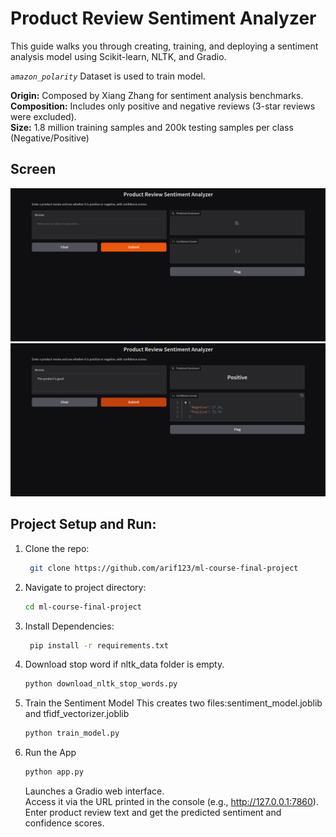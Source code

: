 # Product Review Sentiment Analyzer

This guide walks you through creating, training, and deploying a sentiment analysis model using Scikit-learn, NLTK, and Gradio.

_`amazon_polarity`_ Dataset is used to train model. 

**Origin:** Composed by Xiang Zhang for sentiment analysis benchmarks.  
**Composition:** Includes only positive and negative reviews (3-star reviews were excluded).  
**Size:** 1.8 million training samples and 200k testing samples per class (Negative/Positive)

## Screen
![screenshot1](screenshot/Screenshot_1.png)
![screenshot2](screenshot/Screenshot_2.png)
## Project Setup and Run:
1. Clone the repo:  
   ```sh
    git clone https://github.com/arif123/ml-course-final-project
   ```
   
2. Navigate to project directory:
   ```sh
   cd ml-course-final-project
   ```

3. Install Dependencies:  
   ```sh
    pip install -r requirements.txt
   ```

4. Download stop word if nltk_data folder is empty.  
   ```sh
   python download_nltk_stop_words.py
   ```
   
5. Train the Sentiment Model This creates two files:sentiment_model.joblib and tfidf_vectorizer.joblib  
   ```sh
   python train_model.py
   ```

6. Run the App  
   ```sh
   python app.py
   ```

    Launches a Gradio web interface.  
    Access it via the URL printed in the console (e.g., http://127.0.0.1:7860).  
    Enter product review text and get the predicted sentiment and confidence scores.  






